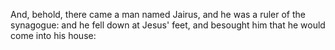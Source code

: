And, behold, there came a man named Jairus, and he was a ruler of the synagogue: and he fell down at Jesus' feet, and besought him that he would come into his house:
